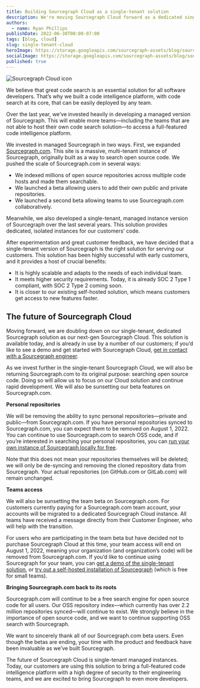 ```yaml
---
title: Building Sourcegraph Cloud as a single-tenant solution
description: We're moving Sourcegraph Cloud forward as a dedicated single-tenant solution to provide optimal security and scalability for the future of Sourcegraph.
authors:
  - name: Ryan Phillips
publishDate: 2022-06-30T00:00-07:00
tags: [blog, cloud]
slug: single-tenant-cloud
heroImage: https://storage.googleapis.com/sourcegraph-assets/blog/sourcegraph-cloud-visual.png
socialImage: https://storage.googleapis.com/sourcegraph-assets/blog/sourcegraph-cloud-visual.png
published: true
---
```


![Sourcegraph Cloud icon](https://storage.googleapis.com/sourcegraph-assets/blog/sourcegraph-cloud-visual.png)

We believe that great code search is an essential solution for all software developers. That’s why we built a code intelligence platform, with code search at its core, that can be easily deployed by any team.

Over the last year, we’ve invested heavily in developing a managed version of Sourcegraph. This will enable more teams—including the teams that are not able to host their own code search solution—to access a full-featured code intelligence platform.

We invested in managed Sourcegraph in two ways. First, we expanded [Sourcegraph.com](https://sourcegraph.com/). This site is a massive, multi-tenant instance of Sourcegraph, originally built as a way to search open source code. We pushed the scale of Sourcegraph.com in several ways: 
- We indexed millions of open source repositories across multiple code hosts and made them searchable.
- We launched a beta allowing users to add their own public and private repositories.
- We launched a second beta allowing teams to use Sourcegraph.com collaboratively.

Meanwhile, we also developed a single-tenant, managed instance version of Sourcegraph over the last several years. This solution provides dedicated, isolated instances for our customers’ code.

After experimentation and great customer feedback, we have decided that a single-tenant version of Sourcegraph is the right solution for serving our customers. This solution has been highly successful with early customers, and it provides a host of crucial benefits:
- It is highly scalable and adapts to the needs of each individual team.
- It meets higher security requirements. Today, it is already SOC 2 Type 1 compliant, with SOC 2 Type 2 coming soon.
- It is closer to our existing self-hosted solution, which means customers get access to new features faster.

## The future of Sourcegraph Cloud

Moving forward, we are doubling down on our single-tenant, dedicated Sourcegraph solution as our next-gen Sourcegraph Cloud. This solution is available today, and is already in use by a number of our customers; if you’d like to see a demo and get started with Sourcegraph Cloud, [get in contact with a Sourcegraph engineer](https://info.sourcegraph.com/talk-to-a-developer). 

As we invest further in the single-tenant Sourcegraph Cloud, we will also be returning Sourcegraph.com to its original purpose: searching open source code. Doing so will allow us to focus on our Cloud solution and continue rapid development. We will also be sunsetting our beta features on Sourcegraph.com. 

**Personal repositories**

We will be removing the ability to sync personal repositories—private and public—from Sourcegraph.com. If you have personal repositories synced to Sourcegraph.com, you can expect them to be removed on August 1, 2022. You can continue to use Sourcegraph.com to search OSS code, and if you’re interested in searching your personal repositories, you can [run your own instance of Sourcegraph locally for free](https://about.sourcegraph.com/get-started/self-hosted).

Note that this does not mean your repositories themselves will be deleted; we will only be de-syncing and removing the cloned repository data from Sourcegraph. Your actual repositories (on GitHub.com or GitLab.com) will remain unchanged.

**Teams access**

We will also be sunsetting the team beta on Sourcegraph.com. For customers currently paying for a Sourcegraph.com team account, your accounts will be migrated to a dedicated Sourcegraph Cloud instance. All teams have received a message directly from their Customer Engineer, who will help with the transition.

For users who are participating in the team beta but have decided not to purchase Sourcegraph Cloud at this time, your team access will end on August 1, 2022, meaning your organization (and organization’s code) will be removed from Sourcegraph.com. If you’d like to continue using Sourcegraph for your team, you can [get a demo of the single-tenant solution](https://about.sourcegraph.com/demo), or [try out a self-hosted installation of Sourcegraph](https://docs.sourcegraph.com/#quick-install) (which is free for small teams).

**Bringing Sourcegraph.com back to its roots**

Sourcegraph.com will continue to be a free search engine for open source code for all users. Our OSS repository index—which currently has over 2.2 million repositories synced—will continue to exist. We strongly believe in the importance of open source code, and we want to continue supporting OSS search with Sourcegraph.

We want to sincerely thank all of our Sourcegraph.com beta users. Even though the betas are ending, your time with the product and feedback have been invaluable as we’ve built Sourcegraph. 

The future of Sourcegraph Cloud is single-tenant managed instances. Today, our customers are using this solution to bring a full-featured code intelligence platform with a high degree of security to their engineering teams, and we are excited to bring Sourcegraph to even more developers.

